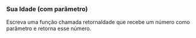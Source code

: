### Sua Idade (com parâmetro) ###

Escreva uma função chamada retornaIdade que recebe um número como parâmetro e retorna esse número.